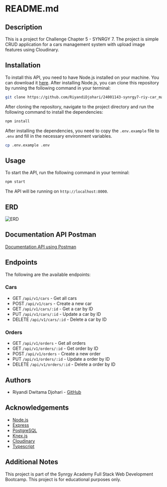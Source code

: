 # README.md

## Description
This is a project for Challenge Chapter 5 - SYNRGY 7. The project is simple CRUD application for a cars management system with upload image features using Cloudinary. 

## Installation
To install this API, you need to have Node.js installed on your machine. You can download it [here](https://nodejs.org/en/). After installing Node.js, you can clone this repository by running the following command in your terminal:

```bash
git clone https://github.com/RiyandiDjohari/24001143-synrgy7-riy-car_management_api-ch5.git
```

After cloning the repository, navigate to the project directory and run the following command to install the dependencies:

```bash
npm install
```

After installing the dependencies, you need to copy the `.env.example` file to `.env` and fill in the necessary environment variables.

```bash
cp .env.example .env
```

## Usage
To start the API, run the following command in your terminal:

```bash
npm start
```

The API will be running on `http://localhost:8000`.

## ERD
![ERD](https://res.cloudinary.com/df25q8a0m/image/upload/v1717571146/erd_challenge_chapter_5.png)

## Documentation API Postman
[Documentation API using Postman](https://documenter.getpostman.com/view/15078650/2sA3QzZ7wq)

## Endpoints
The following are the available endpoints:

### Cars
- GET `/api/v1/cars` - Get all cars
- POST `/api/v1/cars` - Create a new car
- GET `/api/v1/cars/:id` - Get a car by ID
- PUT `/api/v1/cars/:id` - Update a car by ID
- DELETE `/api/v1/cars/:id` - Delete a car by ID

### Orders
- GET `/api/v1/orders` - Get all orders
- GET `/api/v1/orders/:id` - Get order by ID
- POST `/api/v1/orders` - Create a new order
- PUT `/api/v1/orders/:id` - Update a order by ID
- DELETE `/api/v1/orders/:id` - Delete a order by ID

## Authors
- Riyandi Dwitama Djohari - [GitHub]("https://github.com/RiyandiDjohari/")

## Acknowledgements
- [Node.js](https://nodejs.org/)
- [Express](https://expressjs.com/)
- [PostgreSQL](https://www.postgresql.org/)
- [Knex.js](http://knexjs.org/)
- [Cloudinary](https://cloudinary.com/)
- [Typescript](https://typescriptlang.org/)

## Additional Notes
This project is part of the Synrgy Academy Full Stack Web Development Bootcamp. This project is for educational purposes only.